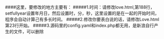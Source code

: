 ####这里，要修改的地方主要有：
#####1.时间：请修改love.html,第188行，setfullyear设置年月日，然后设置时，分，秒，这里设置的是在一起的开始时间，程序会自动计算己有多长时间。
#####2.修改你要表白说的话，请修改Love.html第23行开始。
#####3.源码里的config.yaml和index.php都无用，是新浪自行产生的文件，可以删除
